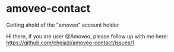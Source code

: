 # amoveo-contact
Getting ahold of the "amoveo" account holder

Hi there, if you are user @Amoveo, please follow up with me here: https://github.com/chejazi/amoveo-contact/issues/1

